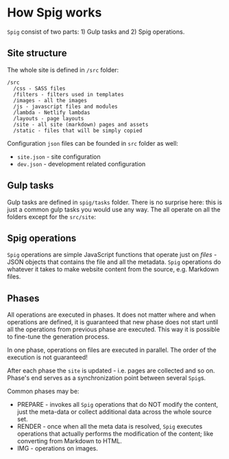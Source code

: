 # How Spig works

`Spig` consist of two parts: 1) Gulp tasks and 2) Spig operations.

## Site structure

The whole site is defined in `/src` folder:

```
/src
  /css - SASS files
  /filters - filters used in templates
  /images - all the images
  /js - javascript files and modules
  /lambda - Netlify lambdas
  /layouts - page layouts
  /site - all site (markdown) pages and assets
  /static - files that will be simply copied
```  

Configuration `json` files can be founded in `src` folder as well:

+ `site.json` - site configuration
+ `dev.json` - development related configuration

## Gulp tasks

Gulp tasks are defined in `spig/tasks` folder. There is no surprise here: this is just a common gulp tasks you would use any way. The all operate on all the folders except for the `src/site`: 
 

## Spig operations

`Spig` operations are simple JavaScript functions that operate just on _files_ - JSON objects that contains the file and all the metadata. `Spig` operations do whatever it takes to make website content from the source, e.g. Markdown files.

## Phases

All operations are executed in phases. It does not matter where and when operations are defined, it is guaranteed that new phase does not start until all the operations from previous phase are executed. This way it is possible to fine-tune the generation process.

In one phase, operations on files are executed in parallel. The order of the execution is not guaranteed!

After each phase the `site` is updated - i.e. pages are collected and so on. Phase's end serves as a synchronization point between several `Spig`s.  
  

Common phases may be: 

+ PREPARE - invokes all `Spig` operations that do NOT modify the content, just the meta-data or collect additional data across the whole source set.
+ RENDER - once when all the meta data is resolved, `Spig` executes operations that actually performs the modification of the content; like converting from Markdown to HTML.
+ IMG - operations on images.
